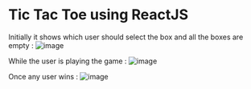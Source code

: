 # Tic Tac Toe using ReactJS 

Initially it shows which user should select the box and all the boxes are empty :
![image](https://user-images.githubusercontent.com/57398305/129574846-4d571b59-6a01-4026-bd11-a99ef54fa8a9.png)

While the user is playing the game :
![image](https://user-images.githubusercontent.com/57398305/129574902-10b3e144-296f-4a37-91f0-6a80888e4835.png)

Once any user wins :
![image](https://user-images.githubusercontent.com/57398305/129575089-87da3cf2-017e-4f25-a14d-c41b9665f456.png)


